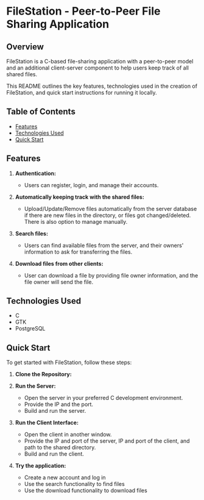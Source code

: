 # FileStation - Peer-to-Peer File Sharing Application

## Overview

FileStation is a C-based file-sharing application with a peer-to-peer model and an additional client-server component to help users keep track of all shared files.

This README outlines the key features, technologies used in the creation of FileStation, and quick start instructions for running it locally.

## Table of Contents

- [Features](#features)
- [Technologies Used](#technologies-used)
- [Quick Start](#quick-start)

## Features

1. **Authentication:**

   - Users can register, login, and manage their accounts.

2. **Automatically keeping track with the shared files:**

   - Upload/Update/Remove files automatically from the server database if there are new files in the directory, or files got changed/deleted. There is also option to manage manually.

3. **Search files:**

   - Users can find available files from the server, and their owners' information to ask for transferring the files.

4. **Download files from other clients:**
   - User can download a file by providing file owner information, and the file owner will send the file.

## Technologies Used

- C
- GTK
- PostgreSQL

## Quick Start

To get started with FileStation, follow these steps:

1. **Clone the Repository:**
2. **Run the Server:**
   - Open the server in your preferred C development environment.
   - Provide the IP and the port.
   - Build and run the server.
3. **Run the Client Interface:**

   - Open the client in another window.
   - Provide the IP and port of the server, IP and port of the client, and path to the shared directory.
   - Build and run the client.

4. **Try the application:**
   - Create a new account and log in
   - Use the search functionality to find files
   - Use the download functionality to download files
